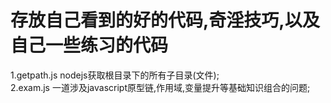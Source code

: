 # 存放自己看到的好的代码,奇淫技巧,以及自己一些练习的代码

1.getpath.js nodejs获取根目录下的所有子目录(文件);
<br>
2.exam.js 一道涉及javascript原型链,作用域,变量提升等基础知识组合的问题;
